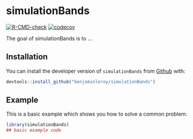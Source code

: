 
<!-- README.md is generated from README.Rmd. Please edit that file -->

# simulationBands

<!-- badges: start -->

[![R-CMD-check](https://github.com/benjaminleroy/simulationBands/workflows/R-CMD-check/badge.svg)](https://github.com/benjaminleroy/simulationBands/actions)
[![codecov](https://codecov.io/gh/benjaminleroy/simulationBands/branch/main/graph/badge.svg)](https://codecov.io/gh/benjaminleroy/simulationBands)
<!-- badges: end -->

The goal of simulationBands is to …

## Installation

You can install the developer version of `simulationBands` from
[Github](www.github.com) with:

``` r
devtools::install_github("benjaminleroy/simulationBands")
```

## Example

This is a basic example which shows you how to solve a common problem:

``` r
library(simulationBands)
## basic example code
```
